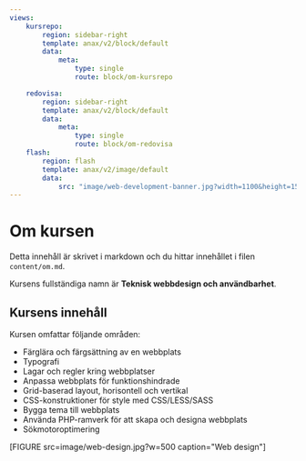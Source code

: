```yaml
---
views:
    kursrepo:
        region: sidebar-right
        template: anax/v2/block/default
        data:
            meta:
                type: single
                route: block/om-kursrepo

    redovisa:
        region: sidebar-right
        template: anax/v2/block/default
        data:
            meta:
                type: single
                route: block/om-redovisa
    flash:
        region: flash
        template: anax/v2/image/default
        data:
            src: "image/web-development-banner.jpg?width=1100&height=150&crop-to-fit"
---
```

Om kursen
=========================

Detta innehåll är skrivet i markdown och du hittar innehållet i filen `content/om.md`.

Kursens fullständiga namn är **Teknisk webbdesign och användbarhet**.

Kursens innehåll
----------------
Kursen omfattar följande områden:

- Färglära och färgsättning av en webbplats
- Typografi
- Lagar och regler kring webbplatser
- Anpassa webbplats för funktionshindrade
- Grid-baserad layout, horisontell och vertikal
- CSS-konstruktioner för style med CSS/LESS/SASS
- Bygga tema till webbplats
- Använda PHP-ramverk för att skapa och designa webbplats
- Sökmotoroptimering

[FIGURE src=image/web-design.jpg?w=500 caption="Web design"]
